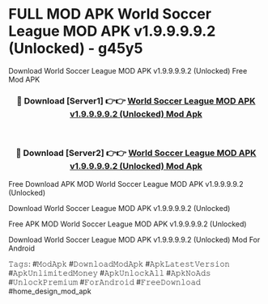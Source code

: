 # FULL MOD APK World Soccer League MOD APK v1.9.9.9.9.2 (Unlocked) - g45y5
Download World Soccer League MOD APK v1.9.9.9.9.2 (Unlocked) Free Mod APK

<div align="center">
<h3>🔴 Download [Server1] 👉👉 <a href="https://apk-comot.site?title=World_Soccer_League_MOD_APK_v1.9.9.9.9.2_(Unlocked)">World Soccer League MOD APK v1.9.9.9.9.2 (Unlocked) Mod Apk</a></h3><br>

<h3>🔴 Download [Server2] 👉👉 <a href="https://apk-comot.site?title=World_Soccer_League_MOD_APK_v1.9.9.9.9.2_(Unlocked)">World Soccer League MOD APK v1.9.9.9.9.2 (Unlocked) Mod Apk</a></h3>
</div>


Free Download APK MOD World Soccer League MOD APK v1.9.9.9.9.2 (Unlocked)

Download World Soccer League MOD APK v1.9.9.9.9.2 (Unlocked) 

Free APK MOD World Soccer League MOD APK v1.9.9.9.9.2 (Unlocked) 

Download World Soccer League MOD APK v1.9.9.9.9.2 (Unlocked) Mod For Android

𝚃𝚊𝚐𝚜: #𝙼𝚘𝚍𝙰𝚙𝚔 #𝙳𝚘𝚠𝚗𝚕𝚘𝚊𝚍𝙼𝚘𝚍𝙰𝚙𝚔 #𝙰𝚙𝚔𝙻𝚊𝚝𝚎𝚜𝚝𝚅𝚎𝚛𝚜𝚒𝚘𝚗 #𝙰𝚙𝚔𝚄𝚗𝚕𝚒𝚖𝚒𝚝𝚎𝚍𝙼𝚘𝚗𝚎𝚢 #𝙰𝚙𝚔𝚄𝚗𝚕𝚘𝚌𝚔𝙰𝚕𝚕 #𝙰𝚙𝚔𝙽𝚘𝙰𝚍𝚜 #𝚄𝚗𝚕𝚘𝚌𝚔𝙿𝚛𝚎𝚖𝚒𝚞𝚖 #𝙵𝚘𝚛𝙰𝚗𝚍𝚛𝚘𝚒𝚍 #𝙵𝚛𝚎𝚎𝙳𝚘𝚠𝚗𝚕𝚘𝚊𝚍 #home_design_mod_apk